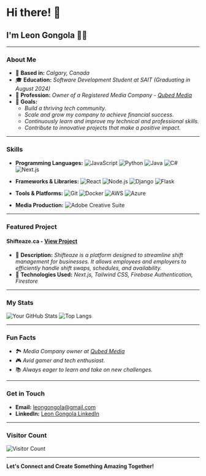 # Hi there! 👋

## I'm **Leon Gongola** 👨‍💻

---

### About Me
- 📍 **Based in:** *Calgary, Canada*
- 🎓 **Education:** *Software Development Student at SAIT (Graduating in August 2024)*
- 📸 **Profession:** *Owner of a Registered Media Company - [Qubed Media](https://qubedmedia.ca)*
- 🎯 **Goals:** 
  - *Build a thriving tech community.*
  - *Scale and grow my company to achieve financial success.*
  - *Continuously learn and improve my technical and professional skills.*
  - *Contribute to innovative projects that make a positive impact.*

---

### Skills
- **Programming Languages:**
  ![JavaScript](https://img.shields.io/badge/-JavaScript-F7DF1E?style=flat&logo=javascript&logoColor=black)
  ![Python](https://img.shields.io/badge/-Python-3776AB?style=flat&logo=python&logoColor=white)
  ![Java](https://img.shields.io/badge/-Java-007396?style=flat&logo=java&logoColor=white)
  ![C#](https://img.shields.io/badge/-C%23-239120?style=flat&logo=c-sharp&logoColor=white)
  ![Next.js](https://img.shields.io/badge/-Next.js-000000?style=flat&logo=next-dot-js&logoColor=white)

- **Frameworks & Libraries:**
  ![React](https://img.shields.io/badge/-React-61DAFB?style=flat&logo=react&logoColor=black)
  ![Node.js](https://img.shields.io/badge/-Node.js-339933?style=flat&logo=node-dot-js&logoColor=white)
  ![Django](https://img.shields.io/badge/-Django-092E20?style=flat&logo=django&logoColor=white)
  ![Flask](https://img.shields.io/badge/-Flask-000000?style=flat&logo=flask&logoColor=white)

- **Tools & Platforms:**
  ![Git](https://img.shields.io/badge/-Git-F05032?style=flat&logo=git&logoColor=white)
  ![Docker](https://img.shields.io/badge/-Docker-2496ED?style=flat&logo=docker&logoColor=white)
  ![AWS](https://img.shields.io/badge/-AWS-232F3E?style=flat&logo=amazon-aws&logoColor=white)
  ![Azure](https://img.shields.io/badge/-Azure-0078D4?style=flat&logo=microsoft-azure&logoColor=white)

- **Media Production:**
  ![Adobe Creative Suite](https://img.shields.io/badge/-Adobe_Creative_Suite-FF0000?style=flat&logo=adobe&logoColor=white)

---

### Featured Project
#### **Shifteaze.ca** - [View Project](https://shifteaze.ca)
- 🔧 **Description:** *Shifteaze is a platform designed to streamline shift management for businesses. It allows employees and employers to efficiently handle shift swaps, schedules, and availability.*
- 🌟 **Technologies Used:** *Next.js, Tailwind CSS, Firebase Authentication, Firestore*

---

### My Stats
![Your GitHub Stats](https://github-readme-stats.vercel.app/api?username=leongongolA&show_icons=true&theme=radical)
![Top Langs](https://github-readme-stats.vercel.app/api/top-langs/?username=leongongola&layout=compact&theme=radical)

---

### Fun Facts
- 🏞️ *Media Company owner at [Qubed Media](https://qubedmedia.ca)*
- 🎮 *Avid gamer and tech enthusiast.*
- 📚 *Always eager to learn and take on new challenges.*

---

### Get in Touch
- **Email:** [leongongola@gmail.com](mailto:leongongola@gmail.com)
- **LinkedIn:** [Leon Gongola LinkedIn](https://www.linkedin.com/in/leongongola/)

---

### Visitor Count
![Visitor Count](https://profile-counter.glitch.me/{leongongola}/count.svg)

---

**Let's Connect and Create Something Amazing Together!**
